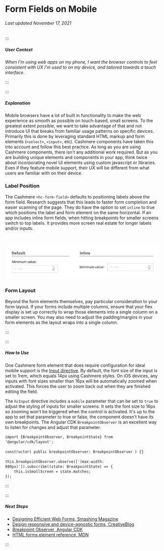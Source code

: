 # Form Fields on Mobile

###### Last updated November 17, 2021

:::

##### User Context

*When I’m using web apps on my phone, I want the browser controls to feel consistent with UX I’m used to on my device, and tailored towards a touch interface.*

:::

:::

##### Explanation

Mobile browsers have a lot of built in functionality to make the web experience as smooth as possible on touch-based, small screens. To the greatest extent possible, we want to take advantage of that and not introduce UI that breaks from familiar usage patterns on specific devices. Primarily this is done by leveraging standard HTML markup and form elements (`<select>`, `<input>`, etc). Cashmere components have taken this into account and follow this best practice. As long as you are using Cashmere components, there isn't any additional work required. But as you are building unique elements and components in your app, think twice about incorporating novel UI elements using custom javascript or libraries. Even if they feature mobile support, their UX will be different from what users are familiar with on their device.

### Label Position

The Cashmere `<hc-form-field>` defaults to positioning labels above the form field. Research suggests that this leads to faster form completion and easier scanning of the page. They do have the option to set `inline` to true which positions the label and form element on the same horizontal. If an app includes inline form fields, when hitting breakpoints for smaller screens switch to top labels. It provides more screen real estate for longer labels and/or inputs.

<br>

![Form Field Labels](./assets/guides/form-field-labels.jpg "Form Field Labels")

### Form Layout

Beyond the form elements themselves, pay particular consideration to your form layout. If your forms include multiple columns, ensure that your flex display is set up correctly to wrap those elements into a single column on a smaller screen. You may also need to adjust the padding/margins in your form elements as the layout wraps into a single column.

:::

:::

##### How to Use

One Cashmere form element that does require configuration for ideal mobile support is the [Input directive](https://cashmere.healthcatalyst.net/web/components/input/). By default, the font size of the input is set to 1rem, which equals 14px using Cashmere styles. On iOS devices, any inputs with font sizes smaller than 16px will be automatically zoomed when activated. This forces the user to zoom back out when they are finished editing the field.

The `hcInput` directive includes a `mobile` parameter that can be set to `true` to adjust the styling of inputs for smaller screens. It sets the font size to 16px so zooming won't be triggered when the control is activated. It's up to the app to set that parameter to true or false, the component doesn't have its own breakpoints. The Angular CDK `BreakpointObserver` is an excellent way to listen for changes and adjust that parameter.

```
import {BreakpointObserver, BreakpointState} from '@angular/cdk/layout';

constructor( public breakpointObserver: BreakpointObserver ) {}

this.breakpointObserver.observe(['(max-width: 880px)']).subscribe((state: BreakpointState) => {
    this.isSmallScreen = state.matches;
});
```
:::

:::

##### Next Steps

- [Designing Efficient Web Forms, Smashing Magazine](https://www.smashingmagazine.com/2017/06/designing-efficient-web-forms/)
- [Design responsive and device-agnostic forms, CreativeBloq](https://www.creativebloq.com/how-to/how-to-design-responsive-and-device-agnostic-forms)
- [Breakpoint Observer, Angular CDK](https://material.angular.io/cdk/layout/overview#breakpointobserver)
- [HTML forms element reference, MDN](https://developer.mozilla.org/en-US/docs/Web/HTML/Element#forms)

:::
